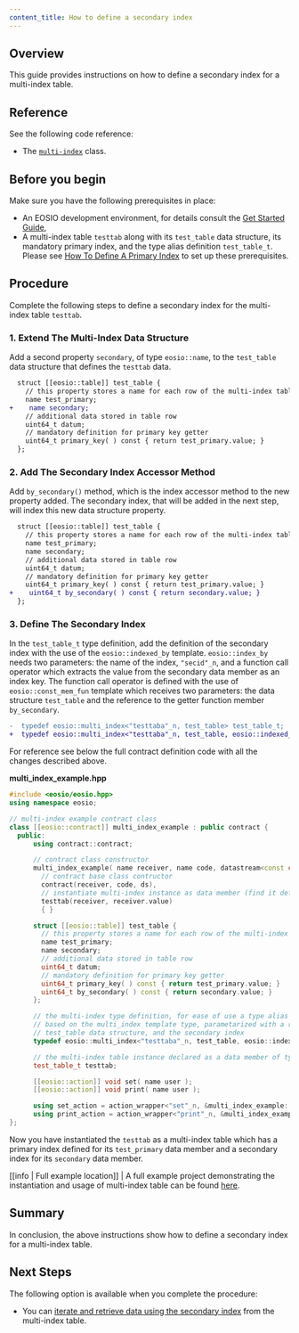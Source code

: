 ```yaml
---
content_title: How to define a secondary index
---
```


## Overview

This guide provides instructions on how to define a secondary index for a multi-index table.

## Reference

See the following code reference:

* The [`multi-index`](../../classeosio_1_1multi__index) class.

## Before you begin

Make sure you have the following prerequisites in place:

* An EOSIO development environment, for details consult the [Get Started Guide](https://developers.eos.io/welcome/latest/getting-started-guide/index),
* A multi-index table `testtab` along with its `test_table` data structure, its mandatory primary index, and the type alias definition `test_table_t`. Please see [How To Define A Primary Index](./how-to-define-a-primary-index) to set up these prerequisites.

## Procedure

Complete the following steps to define a secondary index for the multi-index table `testtab`.

### 1. Extend The Multi-Index Data Structure

Add a second property `secondary`, of type `eosio::name`, to the `test_table` data structure that defines the `testtab` data.

  ```diff
    struct [[eosio::table]] test_table {
      // this property stores a name for each row of the multi-index table
      name test_primary;
  +    name secondary;
      // additional data stored in table row
      uint64_t datum;
      // mandatory definition for primary key getter
      uint64_t primary_key( ) const { return test_primary.value; }
    };
  ```

### 2. Add The Secondary Index Accessor Method

Add `by_secondary()` method, which is the index accessor method to the new property added. The secondary index, that will be added in the next step, will index this new data structure property.

  ```diff
    struct [[eosio::table]] test_table {
      // this property stores a name for each row of the multi-index table
      name test_primary;
      name secondary;
      // additional data stored in table row
      uint64_t datum;
      // mandatory definition for primary key getter
      uint64_t primary_key( ) const { return test_primary.value; }
  +    uint64_t by_secondary( ) const { return secondary.value; }
    };
  ```

### 3. Define The Secondary Index

In the `test_table_t` type definition, add the definition of the secondary index with the use of the `eosio::indexed_by` template. `eosio::index_by` needs two parameters: the name of the index, `"secid"_n`, and a function call operator which extracts the value from the secondary data member as an index key. The function call operator is defined with the use of `eosio::const_mem_fun` template which receives two parameters: the data structure `test_table` and the reference to the getter function member `by_secondary`.

  ```diff
  -  typedef eosio::multi_index<"testtaba"_n, test_table> test_table_t;
  +  typedef eosio::multi_index<"testtaba"_n, test_table, eosio::indexed_by<"secid"_n, eosio::const_mem_fun<test_table, uint64_t, &test_table::by_secondary>>> test_table_t;
  ```

For reference see below the full contract definition code with all the changes described above.

__multi_index_example.hpp__

  ```cpp
  #include <eosio/eosio.hpp>
  using namespace eosio;

  // multi-index example contract class
  class [[eosio::contract]] multi_index_example : public contract {
    public:
        using contract::contract;

        // contract class constructor
        multi_index_example( name receiver, name code, datastream<const char*> ds ) :
          // contract base class contructor
          contract(receiver, code, ds),
          // instantiate multi-index instance as data member (find it defined below)
          testtab(receiver, receiver.value) 
          { }

        struct [[eosio::table]] test_table {
          // this property stores a name for each row of the multi-index table
          name test_primary;
          name secondary;
          // additional data stored in table row
          uint64_t datum;
          // mandatory definition for primary key getter
          uint64_t primary_key( ) const { return test_primary.value; }
          uint64_t by_secondary( ) const { return secondary.value; }
        };

        // the multi-index type definition, for ease of use a type alias `test_table_t` is defined, 
        // based on the multi_index template type, parametarized with a random name, the 
        // test_table data structure, and the secondary index
        typedef eosio::multi_index<"testtaba"_n, test_table, eosio::indexed_by<"secid"_n, eosio::const_mem_fun<test_table, uint64_t, &test_table::by_secondary>>> test_table_t;

        // the multi-index table instance declared as a data member of type test_table_t
        test_table_t testtab;

        [[eosio::action]] void set( name user );
        [[eosio::action]] void print( name user );

        using set_action = action_wrapper<"set"_n, &multi_index_example::set>;
        using print_action = action_wrapper<"print"_n, &multi_index_example::print>;
  };
  ```

Now you have instantiated the `testtab` as a multi-index table which has a primary index defined for its `test_primary` data member and a secondary index for its `secondary` data member.

[[info | Full example location]]
| A full example project demonstrating the instantiation and usage of multi-index table can be found [here](https://github.com/EOSIO/eosio.cdt/tree/master/examples/multi_index_example).

## Summary

In conclusion, the above instructions show how to define a secondary index for a multi-index table.

## Next Steps

The following option is available when you complete the procedure:

* You can [iterate and retrieve data using the secondary index](./how-to-iterate-and-retrieve-a-multi_index-table-based-on-secondary-index) from the multi-index table.
